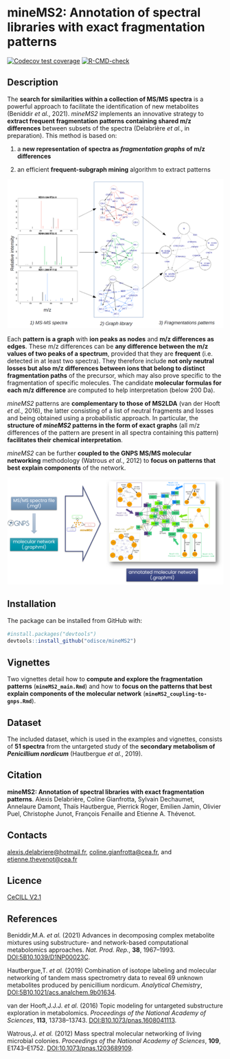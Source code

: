 # mineMS2: Annotation of spectral libraries with exact fragmentation patterns

<!-- badges: start -->

[![Codecov test coverage](https://codecov.io/gh/odisce/mineMS2/graph/badge.svg)](https://app.codecov.io/gh/odisce/mineMS2) [![R-CMD-check](https://github.com/odisce/mineMS2/actions/workflows/R-CMD-check.yaml/badge.svg)](https://github.com/odisce/mineMS2/actions/workflows/R-CMD-check.yaml)

<!-- badges: end -->

## Description

The **search for similarities within a collection of MS/MS spectra** is a powerful approach to facilitate the identification of new metabolites (Beniddir *et al.*, 2021). *mineMS2* implements an innovative strategy to **extract frequent fragmentation patterns containing shared m/z differences** between subsets of the spectra (Delabrière *et al.*, in preparation). This method is based on:

1.  a **new representation of spectra as *fragmentation graphs* of m/z differences**

2.  an efficient **frequent-subgraph mining** algorithm to extract patterns

![*Principle of the mineMS2 pattern mining approach*](vignettes/images/mineMS2_input_output.png)

Each **pattern is a graph** with **ion peaks as nodes** and **m/z differences as edges**. These m/z differences can be **any difference between the m/z values of two peaks of a spectrum**, provided that they are **frequent** (i.e. detected in at least two spectra). They therefore include **not only neutral losses but also m/z differences between ions that belong to distinct fragmentation paths** of the precursor, which may also prove specific to the fragmentation of specific molecules. The candidate **molecular formulas for each m/z difference** are computed to help interpretation (below 200 Da).

*mineMS2* patterns are **complementary to those of MS2LDA** (van der Hooft *et al.*, 2016), the latter consisting of a list of neutral fragments and losses and being obtained using a probabilistic approach. In particular, the **structure of *mineMS2* patterns in the form of exact graphs** (all m/z differences of the pattern are present in all spectra containing this pattern) **facilitates their chemical interpretation**.

*mineMS2* can be further **coupled to the GNPS MS/MS molecular networking** methodology (Watrous *et al.*, 2012) to **focus on patterns that best explain components** of the network.

![*Coupling mineMS2 to GNPS molecular networks*](vignettes/images/mineMS2_gnps_coupling.png)

## Installation

The package can be installed from GitHub with:

``` r
#install.packages("devtools")
devtools::install_github("odisce/mineMS2")
```

## Vignettes

Two vignettes detail how to **compute and explore the fragmentation patterns** (**`mineMS2_main.Rmd`**) and how to **focus on the patterns that best explain components of the molecular network** (**`mineMS2_coupling-to-gnps.Rmd`**).

## Dataset

The included dataset, which is used in the examples and vignettes, consists of **51 spectra** from the untargeted study of the **secondary metabolism of *Penicillium nordicum*** (Hautbergue *et al.*, 2019).

## Citation

**mineMS2: Annotation of spectral libraries with exact fragmentation patterns**. Alexis Delabrière, Coline Gianfrotta, Sylvain Dechaumet, Annelaure Damont, Thaïs Hautbergue, Pierrick Roger, Emilien Jamin, Olivier Puel, Christophe Junot, François Fenaille and Etienne A. Thévenot.

## Contacts

[alexis.delabriere\@hotmail.fr](mailto:alexis.delabriere@hotmail.fr), [coline.gianfrotta\@cea.fr](mailto:coline.gianfrotta@cea.fr), and [etienne.thevenot\@cea.fr](mailto:etienne.thevenot@cea.fr)

## Licence

[CeCILL V2.1](https://cecill.info/licences/Licence_CeCILL_V2.1-en.html)

## References

Beniddir,M.A. *et al.* (2021) Advances in decomposing complex metabolite mixtures using substructure- and network-based computational metabolomics approaches. *Nat. Prod. Rep.*, **38**, 1967–1993. [DOI:5B10.1039/D1NP00023C](https://doi.org/10.1039/D1NP00023C).

Hautbergue,T. *et al.* (2019) Combination of isotope labeling and molecular networking of tandem mass spectrometry data to reveal 69 unknown metabolites produced by penicillium nordicum. *Analytical Chemistry*, [DOI:5B10.1021/acs.analchem.9b01634](https://doi.org/10.1021/acs.analchem.9b01634).

van der Hooft,J.J.J. *et al.* (2016) Topic modeling for untargeted substructure exploration in metabolomics. *Proceedings of the National Academy of Sciences*, **113**, 13738–13743. [DOI:B10.1073/pnas.1608041113](https://doi.org/10.1073/pnas.1608041113).

Watrous,J. *et al.* (2012) Mass spectral molecular networking of living microbial colonies. *Proceedings of the National Academy of Sciences*, **109**, E1743–E1752. [DOI:10.1073/pnas.1203689109](https://doi.org/10.1073/pnas.1203689109).
